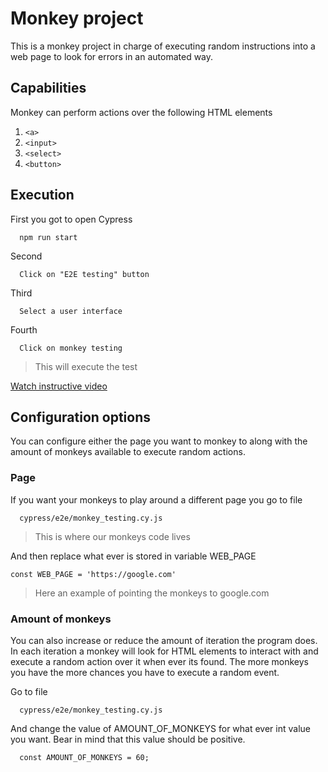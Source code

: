 # Monkey project

This is a monkey project in charge of executing random instructions into a web page to look for errors in an automated way.

## Capabilities

Monkey can perform actions over the following HTML elements

1. `<a>`
2. `<input>`
3. `<select>`
4. `<button>`

## Execution

First you got to open Cypress

```
  npm run start
```

Second 

```
  Click on "E2E testing" button
```

Third

```
  Select a user interface
```

Fourth

```
  Click on monkey testing
```
> This will execute the test


[Watch instructive video](https://drive.google.com/file/d/1PNsku1BeHR5dbnCC7P3rJEN6JqQyt1yS/view?usp=share_link)


## Configuration options

You can configure either the page you want to monkey to along with the amount of monkeys available to execute random actions.

### Page

If you want your monkeys to play around a different page you go to file

```
  cypress/e2e/monkey_testing.cy.js
```
> This is where our monkeys code lives

And then replace what ever is stored in variable WEB_PAGE

```
const WEB_PAGE = 'https://google.com'
```
> Here an example of pointing the monkeys to google.com

### Amount of monkeys

You can also increase or reduce the amount of iteration the program does. In each iteration a monkey will look for HTML elements to interact with and execute a random action over it when ever its found. The more monkeys you have the more chances you have to execute a random event.


Go to file 

```
  cypress/e2e/monkey_testing.cy.js
```

And change the value of AMOUNT_OF_MONKEYS for what ever int value you want. Bear in mind that this value should be positive. 

```
  const AMOUNT_OF_MONKEYS = 60;
```
